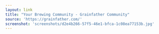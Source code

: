 ```yaml
---
layout: link
title: "Your Brewing Community - Grainfather Community"
source: 'https://grainfather.com/'
screenshot: 'screenshots/d2e4b266-57f5-46e1-bfca-1c08ea77153b.jpg'
---
```


